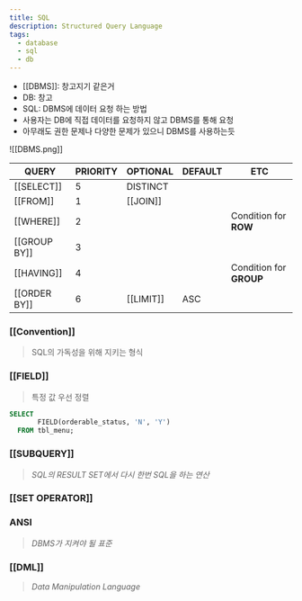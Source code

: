 ```yaml
---
title: SQL
description: Structured Query Language
tags:
  - database
  - sql
  - db
---
```




- [[DBMS]]: 창고지기 같은거
- DB: 창고
- SQL: DBMS에 데이터 요청 하는 방법
- 사용자는 DB에 직접 데이터를 요청하지 않고 DBMS를 통해 요청
- 아무래도 권한 문제나 다양한 문제가 있으니 DBMS를 사용하는듯 


![[DBMS.png]]

| QUERY        | PRIORITY | OPTIONAL  | DEFAULT | ETC                     |
| ------------ | -------- | --------- | ------- | ----------------------- |
| [[SELECT]]   | 5        | DISTINCT  |         |                         |
| [[FROM]]     | 1        | [[JOIN]]  |         |                         |
| [[WHERE]]    | 2        |           |         | Condition for **ROW**   |
| [[GROUP BY]] | 3        |           |         |                         |
| [[HAVING]]   | 4        |           |         | Condition for **GROUP** |
| [[ORDER BY]] | 6        | [[LIMIT]] | ASC     |                         |


### [[Convention]]
>SQL의 가독성을 위해 지키는 형식


### [[FIELD]]
> 특정 값 우선 정렬

```SQL
SELECT 
       FIELD(orderable_status, 'N', 'Y')
  FROM tbl_menu;
```


### [[SUBQUERY]]
>_SQL의 RESULT SET에서 다시 한번 SQL을 하는 연산_

### [[SET OPERATOR]]


### ANSI
>_DBMS가 지켜야 될 표준_



### [[DML]]
>_Data Manipulation Language_

